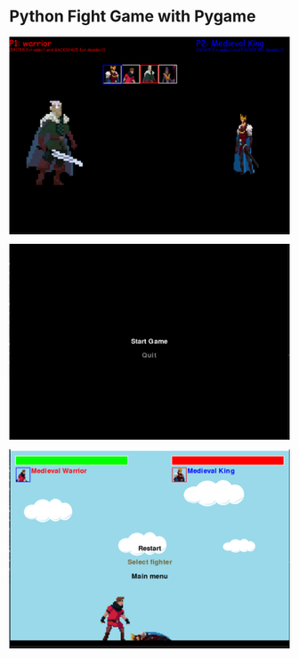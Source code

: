 # Python Fight Game with Pygame


![1](./assets/images/1.PNG)

![2](./assets/images/2.PNG)

![3](./assets/images/3.PNG)